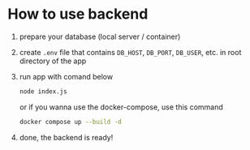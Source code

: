 # How to use backend

1. prepare your database (local server / container)
2. create `.env` file that contains `DB_HOST`, `DB_PORT`, `DB_USER`, etc. in root directory of the app
3. run app with comand below
   
   ```bash
   node index.js
   ```

   or if you wanna use the docker-compose, use this command

   ```bash
   docker compose up --build -d
   ```
   
4. done, the backend is ready!
